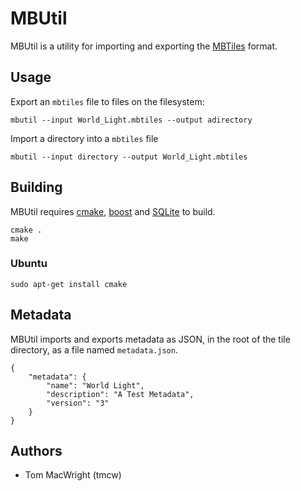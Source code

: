 # MBUtil

MBUtil is a utility for importing and exporting the [MBTiles](http://mbtiles.org/) format.

## Usage

Export an `mbtiles` file to files on the filesystem:

    mbutil --input World_Light.mbtiles --output adirectory

Import a directory into a `mbtiles` file

    mbutil --input directory --output World_Light.mbtiles

## Building

MBUtil requires [cmake](http://www.cmake.org/), [boost](http://www.boost.org/) and [SQLite](http://sqlite.org/) to build.

    cmake .
    make

### Ubuntu

    sudo apt-get install cmake

## Metadata

MBUtil imports and exports metadata as JSON, in the root of the tile directory, as a file named `metadata.json`.

    {
        "metadata": {
            "name": "World Light",
            "description": "A Test Metadata",
            "version": "3"
        }
    }

## Authors

- Tom MacWright (tmcw)
